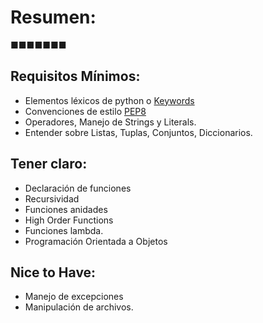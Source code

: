 # Resumen:
■■■■■■■


## Requisitos Mínimos:

- Elementos léxicos de python o [Keywords](https://realpython.com/python-keywords/)
- Convenciones de estilo [PEP8](https://www.python.org/dev/peps/pep-0008/)
- Operadores, Manejo de Strings y Literals.
- Entender sobre Listas, Tuplas, Conjuntos, Diccionarios.

## Tener claro:

- Declaración de funciones
- Recursividad
- Funciones anidades
- High Order Functions
- Funciones lambda.
- Programación Orientada a Objetos

## Nice to Have:

- Manejo de excepciones
- Manipulación de archivos.
